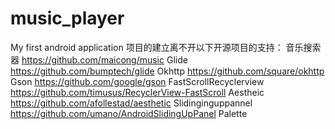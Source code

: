 # music_player
My first android application
项目的建立离不开以下开源项目的支持：
音乐搜索器
https://github.com/maicong/music
Glide
https://github.com/bumptech/glide
Okhttp
https://github.com/square/okhttp
Gson
https://github.com/google/gson
FastScrollRecyclerview
https://github.com/timusus/RecyclerView-FastScroll
Aestheic
https://github.com/afollestad/aesthetic
Slidinginguppannel
https://github.com/umano/AndroidSlidingUpPanel
Palette

